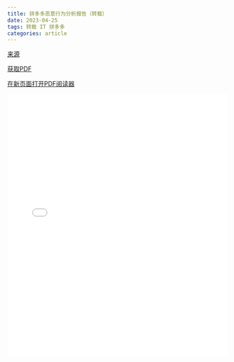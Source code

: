 ```yaml
---
title: 拼多多恶意行为分析报告（转载）
date: 2023-04-25
tags: 转载 IT 拼多多
categories: article
---
```


[来源](https://github.com/davincifans101/pinduoduo_backdoor_detailed_report)

[获取PDF](/assets/postres/2023-04-25-pinduoduo_backdoor_detailed_report/report_cn.pdf)

<div>
    <p>
        <a
            href="/assets/pdfjs/web/viewer.html?file=/assets/postres/2023-04-25-pinduoduo_backdoor_detailed_report/report_cn.pdf">在新页面打开PDF阅读器</a>
    </p>
    <iframe
        src="/assets/pdfjs/web/viewer.html?file=/assets/postres/2023-04-25-pinduoduo_backdoor_detailed_report/report_cn.pdf"
        style="height:600px;width:100%;border:none;overflow:hidden;"></iframe>
</div>

